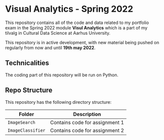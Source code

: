 # Visual Analytics - Spring 2022
This repository contains all of the code and data related to my portfolio exam in the Spring 2022 module **Visul Analytics** which is a part of my tilvalg in Cultural Data Science at Aarhus University.  

This repository is in active development, with new material being pushed on regularly from now and until **19th may 2022**.

## Technicalities 
The coding part of this repository will be run on Python. 

## Repo Structure  
This repository has the following directory structure:  

| **Folder** | **Description** |
| ----------- | ----------- |
| ```ImageSearch``` | Contains code for assignment 1 |
| ```ImageClassifier``` | Contains code for assignment 2 |
